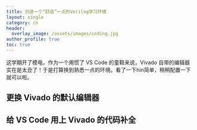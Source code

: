 ```yaml
---
title: 创造一个“舒适”一点的Verilog学习环境
layout: single
category: cn
header:
  overlay_image: /assets/images/coding.jpg
author_profile: true
toc: true
---
```

这学期开了模电，作为一个用惯了 VS Code 的童鞋来说，Vivado 自带的编辑器实在是太丑了！于是打算换到熟悉一点的环境。看了一下hin简单，稍稍配置一下就可以啦。

## 更换 Vivado 的默认编辑器

## 给 VS Code 用上 Vivado 的代码补全

